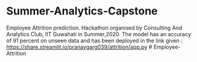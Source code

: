 # Summer-Analytics-Capstone
Employee Attrition prediction. Hackathon organised by Consulting And Analytics Club, IIT Guwahati in Summer,2020.
The model has an accuracy of 91 percent on unseen data and has been deployed in the link given : https://share.streamlit.io/pranavgarg039/attrition/app.py
#   E m p l o y e e - A t t r i t i o n  
 